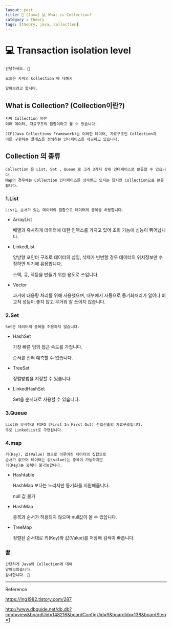 ```yaml
---
layout: post
title: 📖 [Java] 💻 What is Collection?
category : Theory
tags: [theory, java, collection]
---
```


# 💻 Transaction isolation level

    안녕하세요. 👋
    
    오늘은 자바의 Collection 에 대해서
    
    알아보려고 합니다.

## What is Collection? (Collection이란?)

    자바 Collection 이란
    여러 데이터, 자료구조의 집합이라고 볼 수 있습니다.
    
    JCF(Java Collections Framework)는 이러한 데이터, 자료구조인 Collection과
    이를 구현하는 클래스를 정의하는 인터페이스를 제공하고 있습니다.
    

## Collection 의 종류
    Collection 은 List, Set , Queue 로 크게 3가지 상위 인터페이스로 분류할 수 있습니다.
    Map의 경우에는 Collection 인터페이스를 상속받고 있지는 않지만 Collection으로 분류됩니다.
    
### 1.List
    List는 순서가 있는 데이터의 집합으로 데이터의 중복을 허용합니다.
    
   -   ArrayList
   
        배열과 유사하게 데이터에 대한 인덱스를 가지고 있어
        조회 기능에 성능이 뛰어납니다.
    
   -   LinkedList
  
        양방향 포인터 구조로 데이터의 삽입, 삭제가 빈번할 경우 데이터의 위치정보만
        수정하면 되기에 유용합니다.
    
        스택, 큐, 덱등을 만들기 위한 용도로 쓰입니다
    
   -   Vector
   
        과거에 대용량 처리를 위해 사용했으며, 내부에서 자동으로 동기화처리가 일어나
        비교적 성능이 좋지 않고 무거워 잘 쓰이지 않습니다.
    
### 2.Set
    
    Set은 데이터의 중복을 허용하지 않습니다.
    
   -    HashSet
        
        가장 빠른 임의 접근 속도를 가집니다.
        
        순서를 전혀 예측할 수 없습니다.
   -    TreeSet
   
        정렬방법을 지정할 수 있습니다.        
        
   -    LinkedHashSet
   
        Set을 순서대로 사용할 수 있습니다.
        
### 3.Queue
   
    List와 유사하고 FIFO (First In First Out) 선입선출의 자료구조입니다.
    주로 LinkedList로 구현됩니다.

### 4.map

    키(Key), 값(Value) 쌍으로 이루어진 데이터의 집합으로
    순서가 없으며 데이터는 값(value)는 중복이 가능하지만
    키(Key)는 중복이 불가능합니다.
    
   -    Hashtable
   
        HashMap 보다는 느리지만 동기화를 지원해줍니다.
        
        null 값 불가
        
   -    HashMap
   
        중복과 순서가 허용되지 않으며 null값이 올 수 있씁니다.
   
   -    TreeMap
   
        정렬된 순서대로 키(Key)와 값(Value)를 저장해 검색이 빠릅니다.
        


### 끝

    간단하게 Java의 Collection에 대해 
    알아보았습니다.
    감사합니다. 🙏

-------------------------------------------------

Reference

https://lng1982.tistory.com/287

http://www.dbguide.net/db.db?cmd=view&boardUid=148216&boardConfigUid=9&boardIdx=138&boardStep=1
